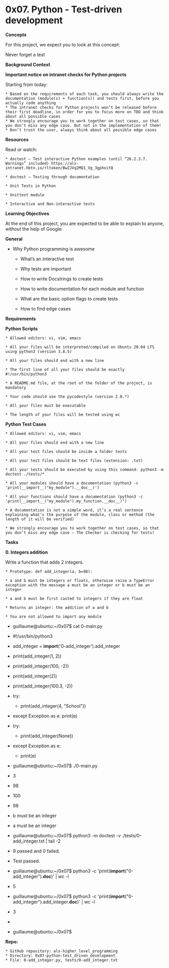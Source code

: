 # 0x07. Python - Test-driven development

**Concepts**

For this project, we expect you to look at this concept:

Never forget a test

**Background Context**

**Important notice on intranet checks for Python projects**

Starting from today:

    * Based on the requirements of each task, you should always write the documentation (module(s) + function(s)) and tests first, before you actually code anything
    * The intranet checks for Python projects won’t be released before their first deadline, in order for you to focus more on TDD and think about all possible cases
    * We strongly encourage you to work together on test cases, so that you don’t miss any edge case. But not in the implementation of them!
    * Don’t trust the user, always think about all possible edge cases

**Resources**

Read or watch:

    * doctest — Test interactive Python examples (until “26.2.3.7. Warnings” included) https://alx-intranet.hbtn.io/rltoken/BwZJVq2MQ1_Vg_3gphoitQ

    * doctest – Testing through documentation

    * Unit Tests in Python

    * Unittest module

    * Interactive and Non-interactive tests

**Learning Objectives**

At the end of this project, you are expected to be able to explain to anyone, without the help of Google:

**General**

* Why Python programming is awesome
    
    * What’s an interactive test
    
    * Why tests are important
    
    * How to write Docstrings to create tests
    
    * How to write documentation for each module and function
    
    * What are the basic option flags to create tests
    
    * How to find edge cases
    
**Requirements**

**Python Scripts**

    * Allowed editors: vi, vim, emacs
    
    * All your files will be interpreted/compiled on Ubuntu 20.04 LTS using python3 (version 3.8.5)
    
    * All your files should end with a new line
    
    * The first line of all your files should be exactly #!/usr/bin/python3
    
    * A README.md file, at the root of the folder of the project, is mandatory
    
    * Your code should use the pycodestyle (version 2.8.*)
    
    * All your files must be executable
    
    * The length of your files will be tested using wc
    
**Python Test Cases**

    * Allowed editors: vi, vim, emacs
    
    * All your files should end with a new line
    
    * All your test files should be inside a folder tests
    
    * All your test files should be text files (extension: .txt)
    
    * All your tests should be executed by using this command: python3 -m doctest ./tests/*
    
    * All your modules should have a documentation (python3 -c 'print(__import__("my_module").__doc__)')
    
    * All your functions should have a documentation (python3 -c 'print(__import__("my_module").my_function.__doc__)')
    
    * A documentation is not a simple word, it’s a real sentence explaining what’s the purpose of the module, class or method (the length of it will be verified)
    
    * We strongly encourage you to work together on test cases, so that you don’t miss any edge case – The Checker is checking for tests!
    
**Tasks**
    
**0. Integers addition**

Write a function that adds 2 integers.

    * Prototype: def add_integer(a, b=98):
    
    * a and b must be integers or floats, otherwise raise a TypeError exception with the message a must be an integer or b must be an integer
    
    * a and b must be first casted to integers if they are float
    
    * Returns an integer: the addition of a and b
    
    * You are not allowed to import any module
    
* guillaume@ubuntu:~/0x07$ cat 0-main.py
* #!/usr/bin/python3
* add_integer = __import__('0-add_integer').add_integer

* print(add_integer(1, 2))
* print(add_integer(100, -2))
* print(add_integer(2))
* print(add_integer(100.3, -2))
* try:
   * print(add_integer(4, "School"))
* except Exception as e:
    print(e)
* try:
   * print(add_integer(None))
* except Exception as e:
   * print(e)

* guillaume@ubuntu:~/0x07$ ./0-main.py
* 3
* 98
* 100
* 98
* b must be an integer
* a must be an integer

* guillaume@ubuntu:~/0x07$ python3 -m doctest -v ./tests/0-add_integer.txt | tail -2
* 9 passed and 0 failed.
* Test passed.
 
* guillaume@ubuntu:~/0x07$ python3 -c 'print(__import__("0-add_integer").__doc__)' | wc -l
* 5
* guillaume@ubuntu:~/0x07$ python3 -c 'print(__import__("0-add_integer").add_integer.__doc__)' | wc -l
* 3
* 
* guillaume@ubuntu:~/0x07$
    
**Repo:**

    * GitHub repository: alx-higher_level_programming
    * Directory: 0x07-python-test_driven_development
    * File: 0-add_integer.py, tests/0-add_integer.txt
    
    
